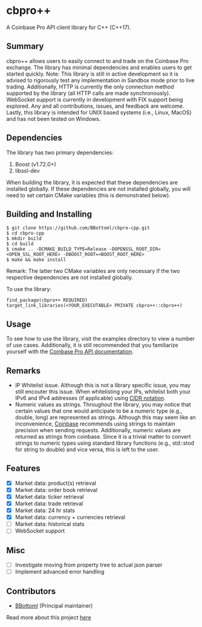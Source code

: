 # cbpro++
A Coinbase Pro API client library for C++ (C++17). 

## Summary
cbpro++ allows users to easily connect to and trade on the Coinbase Pro exchange. The library has minimal dependencies 
and enables users to get started quickly. Note: This library is still in active development so it is advised to rigorously 
test any implementation in Sandbox mode prior to live trading. Additionally, HTTP is currently the only connection 
method supported by the library (all HTTP calls are made synchronously). WebSocket support is currently in development 
with FIX support being explored. Any and all contributions, issues, and feedback are welcome. Lastly, this library is 
intended for UNIX based systems (i.e., Linux, MacOS) and has not been tested on Windows.

## Dependencies
The library has two primary dependencies: 
1. Boost (v1.72.0+)
1. libssl-dev

When building the library, it is expected that these dependencies are installed globally. If these dependencies are not 
installed globally, you will need to set certain CMake variables (this is demonstrated below).

## Building and Installing
```
$ git clone https://github.com/BBottoml/cbpro-cpp.git
$ cd cbpro-cpp
$ mkdir build
$ cd build
$ cmake .. -DCMAKE_BUILD_TYPE=Release -DOPENSSL_ROOT_DIR=<OPEN_SSL_ROOT_HERE> -DBOOST_ROOT=<BOOST_ROOT_HERE>
$ make && make install
```
Remark: The latter two CMake variables are only necessary if the two respective dependencies are not installed globally.

To use the library:
```
find_package(cbpro++ REQUIRED)
target_link_libraries(<YOUR_EXECUTABLE> PRIVATE cbpro++::cbpro++)
```

## Usage 
To see how to use the library, visit the examples directory to view a number of use cases. Additionally, it is still 
recommended that you familiarize yourself with the [Coinbase Pro API documentation](https://docs.pro.coinbase.com/).

## Remarks
* IP Whitelist issue. Although this is not a library specific issue, you may still encouter this issue. When whitelisting your IPs, whitelist both your IPv6 and IPv4 addresses (if applicable) using [CIDR notation](https://en.wikipedia.org/wiki/Classless_Inter-Domain_Routing#CIDR_notation). 
* Numeric values as strings. Throughout the library, you may notice that certain values that one would anticipate to be a numeric type (e.g., double, long) are represented as strings. Although this may seem like an inconvenience, [Coinbase](https://docs.pro.coinbase.com/#types) recommends using strings to maintain precision when sending requests. Additionally, numeric values are returned as strings from coinbase. Since it is a trivial matter to convert strings to numeric types using standard library functions (e.g., std::stod for string to double) and vice versa, this is left to the user. 

## Features
- [x] Market data: product(s) retrieval
- [x] Market data: order book retrieval  
- [x] Market data: ticker retrieval 
- [x] Market data: trade retrieval
- [x] Market data: 24 hr stats
- [x] Market data: currency + currencies retrieval
- [ ] Market data: historical stats    
- [ ] WebSocket support

## Misc
- [ ] Investigate moving from property tree to actual json parser 
- [ ] Implement advanced error handling

## Contributors 
* [BBottoml](https://github.com/BBottoml) (Principal maintainer)

Read more about this project [here](https://bottomlee.dev/cbpro)
